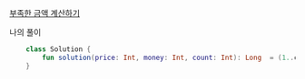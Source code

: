 [부족한 금액 계산하기](https://programmers.co.kr/learn/courses/30/lessons/82612)

나의 풀이
```kotlin
    class Solution {
        fun solution(price: Int, money: Int, count: Int): Long  = (1..count).map { it * price.toLong() }.sum().let { if(money > it) 0 else it - money }
    }
```